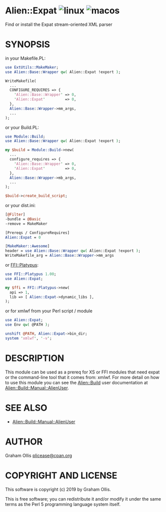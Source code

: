# Alien::Expat ![linux](https://github.com/uperl/Alien-Expat/workflows/linux/badge.svg) ![macos](https://github.com/uperl/Alien-Expat/workflows/macos/badge.svg)

Find or install the Expat stream-oriented XML parser

# SYNOPSIS

in your Makefile.PL:

```perl
use ExtUtils::MakeMaker;
use Alien::Base::Wrapper qw( Alien::Expat !export );

WriteMakefile(
  ...
  CONFIGURE_REQUIRES => {
    'Alien::Base::Wrapper' => 0,
    'Alien::Expat'         => 0,
  },
  Alien::Base::Wrapper->mm_args,
  ...
);
```

or your Build.PL:

```perl
use Module::Build;
use Alien::Base::Wrapper qw( Alien::Expat !export );

my $build = Module::Build->new(
  ...
  configure_requires => {
    'Alien::Base::Wrapper' => 0,
    'Alien::Expat'         => 0,
  },
  Alien::Base::Wrapper->mb_args,
  ...
);

$build->create_build_script;
```

or your dist.ini:

```perl
[@Filter]
-bundle = @Basic
-remove = MakeMaker

[Prereqs / ConfigureRequires]
Alien::Expat = 0

[MakeMaker::Awesome]
header = use Alien::Base::Wrapper qw( Alien::Expat !export );
WriteMakefile_arg = Alien::Base::Wrapper->mm_args
```

or [FFI::Platypus](https://metacpan.org/pod/FFI::Platypus):

```perl
use FFI::Platypus 1.00;
use Alien::Expat;

my $ffi = FFI::Platypus->new(
  api => 1,
  lib => [ Alien::Expat->dynamic_libs ],
);
```

or for xmlwf from your Perl script / module

```perl
use Alien::Expat;
use Env qw( @PATH );

unshift @PATH, Alien::Expat->bin_dir;
system 'xmlwf', '-v';
```

# DESCRIPTION

This module can be used as a prereq for XS or FFI modules that need expat or the
command-line tool that it comes from: xmlwf.  For more detail on how to use this
module you can see the [Alien::Build](https://metacpan.org/pod/Alien::Build) user documentation at
[Alien::Build::Manual::AlienUser](https://metacpan.org/pod/Alien::Build::Manual::AlienUser).

# SEE ALSO

- [Alien::Build::Manual::AlienUser](https://metacpan.org/pod/Alien::Build::Manual::AlienUser)

# AUTHOR

Graham Ollis <plicease@cpan.org>

# COPYRIGHT AND LICENSE

This software is copyright (c) 2019 by Graham Ollis.

This is free software; you can redistribute it and/or modify it under
the same terms as the Perl 5 programming language system itself.
